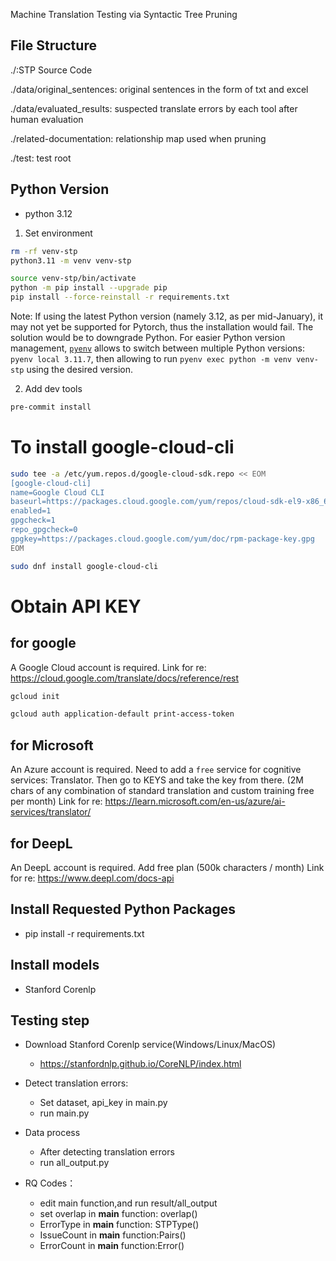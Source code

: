 Machine Translation Testing via Syntactic Tree Pruning

## File Structure

./:STP Source Code

./data/original_sentences: original sentences in the form of txt and excel

./data/evaluated_results: suspected translate errors by each tool after human evaluation

./related-documentation: relationship map used when pruning

./test: test root

## Python Version

- python 3.12

1. Set environment

```sh
rm -rf venv-stp
python3.11 -m venv venv-stp

source venv-stp/bin/activate
python -m pip install --upgrade pip
pip install --force-reinstall -r requirements.txt
```

Note: 
If using the latest Python version (namely 3.12, as per mid-January), it may not yet be supported for Pytorch, thus the installation would fail. The solution would be to downgrade Python. For easier Python version management, [`pyenv`](https://github.com/pyenv/pyenv) allows to switch between multiple Python versions: `pyenv local 3.11.7`, then allowing to run `pyenv exec python -m venv venv-stp` using the desired version.

2. Add dev tools

```sh
pre-commit install
```

# To install google-cloud-cli

```sh
sudo tee -a /etc/yum.repos.d/google-cloud-sdk.repo << EOM
[google-cloud-cli]
name=Google Cloud CLI
baseurl=https://packages.cloud.google.com/yum/repos/cloud-sdk-el9-x86_64
enabled=1
gpgcheck=1
repo_gpgcheck=0
gpgkey=https://packages.cloud.google.com/yum/doc/rpm-package-key.gpg
EOM
```

```sh
sudo dnf install google-cloud-cli
```

# Obtain API KEY

## for google

A Google Cloud account is required.
Link for re: https://cloud.google.com/translate/docs/reference/rest

```sh
gcloud init
```

```sh
gcloud auth application-default print-access-token
```

## for Microsoft

An Azure account is required. Need to add a `free` service for cognitive services: Translator. Then go to KEYS and take the key from there. (2M chars of any combination of standard translation and custom training free per month)
Link for re: https://learn.microsoft.com/en-us/azure/ai-services/translator/

## for DeepL

An DeepL account is required. Add free plan (500k characters / month)
Link for re: https://www.deepl.com/docs-api

## Install Requested Python Packages

- pip install -r requirements.txt

## Install models

- Stanford Corenlp

## Testing step

- Download Stanford Corenlp service(Windows/Linux/MacOS)
  - https://stanfordnlp.github.io/CoreNLP/index.html
- Detect translation errors:

  - Set dataset, api_key in main.py
  - run main.py

- Data process
  - After detecting translation errors
  - run all_output.py
- RQ Codes：
  - edit main function,and run result/all_output
  - set overlap in **main** function: overlap()
  - ErrorType in **main** function: STPType()
  - IssueCount in **main** function:Pairs()
  - ErrorCount in **main** function:Error()

```

```
